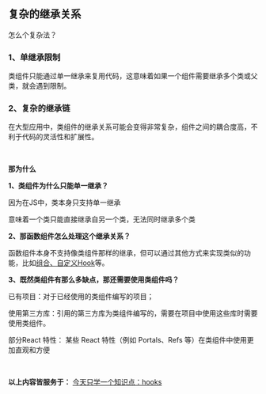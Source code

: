 ## 复杂的继承关系

怎么个复杂法？

### 1、单继承限制
类组件只能通过单一继承来复用代码，这意味着如果一个组件需要继承多个类或父类，就会遇到限制。

### 2、复杂的继承链
在大型应用中，类组件的继承关系可能会变得非常复杂，组件之间的耦合度高，不利于代码的灵活性和扩展性。


<br/>

**那为什么**

**1、类组件为什么只能单一继承？**

因为在JS中，类本身只支持单一继承

意味着一个类只能直接继承自另一个类，无法同时继承多个类

**2、那函数组件怎么处理这个继承关系？**

函数组件本身不支持像类组件那样的继承，但可以通过其他方式来实现类似的功能，比如[组合、自定义Hook](https://github.com/yang1212/collection-about/issues/61)等。

**3、既然类组件有那么多缺点，那还需要使用类组件吗？**

已有项目：对于已经使用的类组件编写的项目；

使用第三方库：引用的第三方库为类组件编写的，需要在项目中使用这些库时需要使用类组件。

部分React 特性： 某些 React 特性（例如 Portals、Refs 等）在类组件中使用更加直观和方便

<br/>

**以上内容皆服务于：** [今天只学一个知识点：hooks](https://github.com/yang1212/collection-about/issues/59) 